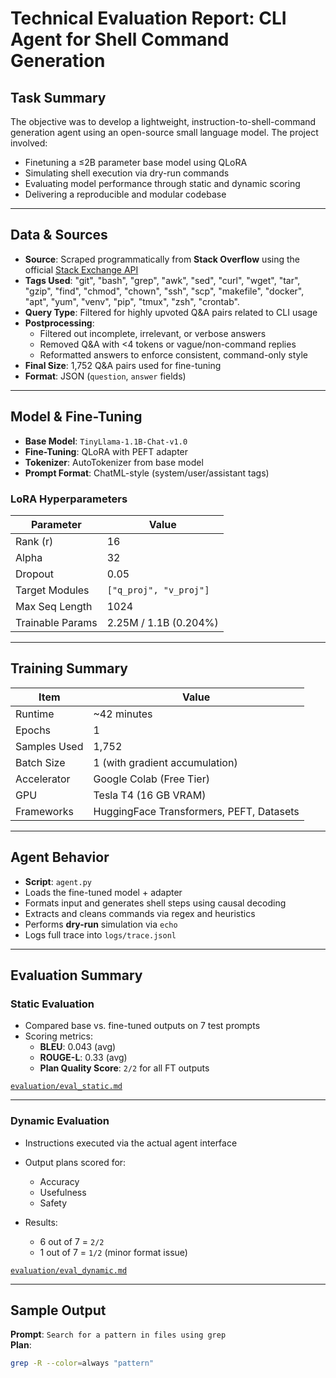 # Technical Evaluation Report: CLI Agent for Shell Command Generation

## Task Summary

The objective was to develop a lightweight, instruction-to-shell-command generation agent using an open-source small language model. The project involved:

- Finetuning a ≤2B parameter base model using QLoRA
- Simulating shell execution via dry-run commands
- Evaluating model performance through static and dynamic scoring
- Delivering a reproducible and modular codebase

---

## Data & Sources

- **Source**: Scraped programmatically from **Stack Overflow** using the official [Stack Exchange API](https://api.stackexchange.com/)
- **Tags Used**: "git", "bash", "grep", "awk", "sed", "curl", "wget", "tar", "gzip",
    "find", "chmod", "chown", "ssh", "scp", "makefile", "docker", "apt",
    "yum", "venv", "pip", "tmux", "zsh", "crontab".
- **Query Type**: Filtered for highly upvoted Q&A pairs related to CLI usage
- **Postprocessing**:
  - Filtered out incomplete, irrelevant, or verbose answers
  - Removed Q&A with <4 tokens or vague/non-command replies
  - Reformatted answers to enforce consistent, command-only style
- **Final Size**: 1,752 Q&A pairs used for fine-tuning
- **Format**: JSON (`question`, `answer` fields)


---

##  Model & Fine-Tuning

- **Base Model**: `TinyLlama-1.1B-Chat-v1.0`
- **Fine-Tuning**: QLoRA with PEFT adapter
- **Tokenizer**: AutoTokenizer from base model
- **Prompt Format**: ChatML-style (system/user/assistant tags)

### LoRA Hyperparameters

| Parameter        | Value                     |
|------------------|---------------------------|
| Rank (r)         | 16                        |
| Alpha            | 32                        |
| Dropout          | 0.05                      |
| Target Modules   | `["q_proj", "v_proj"]`    |
| Max Seq Length   | 1024                      |
| Trainable Params | 2.25M / 1.1B (0.204%)     |

---

## Training Summary

| Item                  | Value                  |
|-----------------------|------------------------|
| Runtime               | ~42 minutes            |
| Epochs                | 1                      |
| Samples Used          | 1,752                  |
| Batch Size            | 1 (with gradient accumulation) |
| Accelerator           | Google Colab (Free Tier) |
| GPU                   | Tesla T4 (16 GB VRAM)  |
| Frameworks            | HuggingFace Transformers, PEFT, Datasets |

---

##  Agent Behavior

- **Script**: `agent.py`
- Loads the fine-tuned model + adapter
- Formats input and generates shell steps using causal decoding
- Extracts and cleans commands via regex and heuristics
- Performs **dry-run** simulation via `echo`
- Logs full trace into `logs/trace.jsonl`

---

## Evaluation Summary

### Static Evaluation

- Compared base vs. fine-tuned outputs on 7 test prompts
- Scoring metrics:
  - **BLEU**: 0.043 (avg)
  - **ROUGE-L**: 0.33 (avg)
  - **Plan Quality Score**: `2/2` for all FT outputs

[`evaluation/eval_static.md`](evaluation/eval_static.md)

---

### Dynamic Evaluation

- Instructions executed via the actual agent interface
- Output plans scored for:
  - Accuracy
  - Usefulness
  - Safety

- Results:
  - 6 out of 7 = `2/2`
  - 1 out of 7 = `1/2` (minor format issue)

[`evaluation/eval_dynamic.md`](evaluation/eval_dynamic.md)

---

## Sample Output

**Prompt**: `Search for a pattern in files using grep`  
**Plan**:
```bash
grep -R --color=always "pattern" 
